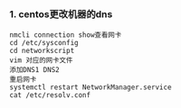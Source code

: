 ### 1. centos更改机器的dns
```shell
nmcli connection show查看网卡
cd /etc/sysconfig
cd networkscript
vim 对应的网卡文件
添加DNS1 DNS2
重启网卡
systemctl restart NetworkManager.service
cat /etc/resolv.conf
```
